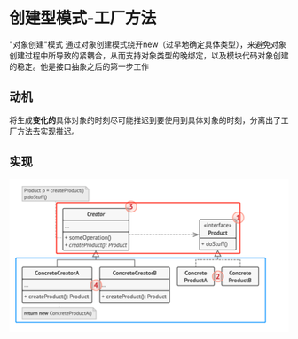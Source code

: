 # 创建型模式-工厂方法
"对象创建"模式
通过对象创建模式绕开new（过早地确定具体类型），来避免对象创建过程中所导致的紧耦合，从而支持对象类型的晚绑定，以及模块代码对象创建的稳定。他是接口抽象之后的第一步工作
## 动机
将生成**变化的**具体对象的时刻尽可能推迟到要使用到具体对象的时刻，分离出了工厂方法去实现推迟。
## 实现
![UML](pics/11_FactoryMethod_UML.png)